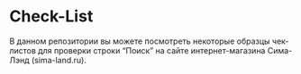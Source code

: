 # Check-List
В данном репозитории вы можете посмотреть некоторые образцы чек-листов для проверки строки “Поиск” на сайте интернет-магазина Сима-Лэнд (sima-land.ru).
